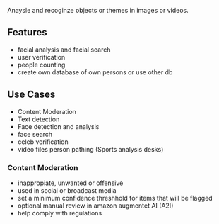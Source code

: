 Anaysle and recoginze objects or themes in images or videos.

## Features
- facial analysis and facial search
- user verification
- people counting
- create own database of own persons or use other db

## Use Cases
- Content Moderation
- Text detection
- Face detection and analysis
- face search
- celeb verification
- video files person pathing (Sports analysis desks)

### Content Moderation
- inappropiate, unwanted or offensive
- used in social or broadcast media
- set a minimum confidence threshhold for items that will be flagged
- optional manual review in amazon augmentet AI (A2I)
- help comply with regulations
